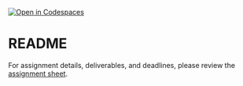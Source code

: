 [![Open in Codespaces](https://classroom.github.com/assets/launch-codespace-2972f46106e565e64193e422d61a12cf1da4916b45550586e14ef0a7c637dd04.svg)](https://classroom.github.com/open-in-codespaces?assignment_repo_id=16809154)
# README

For assignment details, deliverables, and deadlines, please review the [assignment sheet](https://cdgd-304-01-fa24.courses.baizman.com/assignments/06.html).
